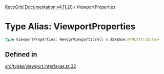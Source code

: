 [RevoGrid Documentation v4.11.20](README.md) / ViewportProperties

# Type Alias: ViewportProperties

```ts
type ViewportProperties: RevogrViewportScroll & JSXBase.HTMLAttributes<HTMLRevogrViewportScrollElement>;
```

## Defined in

[src/types/viewport.interfaces.ts:32](https://github.com/revolist/revogrid/blob/4b7a998aefffde7f50261e3e7336253a89c4c269/src/types/viewport.interfaces.ts#L32)
